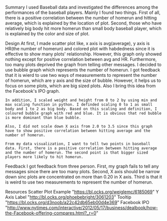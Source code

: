 Summary
    I used Baseball data and investigated the differences among the performances of the baseball players. Mainly I found two things. First of all, there is a positive correlation between the number of homerun and hitting average, which is explained by the location of plot. Second, those who have relatively big body hit more homerun than small body baseball player, which is explained by the color and size of plot.

Design
    At first, I made scatter plot like, x axis is avg(average), y axis is HR(the number of homerun) and colored plot with habdedness since it is effective to show many plots' relationship. However, this graph only showed nothing except for positive correlation between avg and HR. Furthermore, too many plots deprived the graph from telling other messages. I decided to use bubble graph which represents the number of homerun. I got feedback that it is wierd to use two ways of measurements to represent the number of homerun, which are y axis and the size of bubble. However, it helps us to focus on some plots, which are big sized plots. Also I bring this idea from the Facebook's IPO graph. 

    In addition, I scaled weight and height from 0 to 2 by using min and max scaling function in python. I definded scaling 0 to 1 as small body and 1 to 2 as big body. Based on this scaling and definition, I coloured bubble graph with red and blue. It is obvious that red bubble is more dominant than blue bubble. 

    Also, I did not scale down X axis from 2.0 to 3.5 since this graph have to show positive correlation between hitting average and the number of homerun. 

    From my data visualization, I want to tell two points in baseball data. First, there is a positive correlation between hitting average and the number of homerun. The second point is that bigger sized players more likely to hit homerun. 

Feedback
    I got feedback from three person. First, my graph fails to tell any messages since there are too many plots. Second, X axis should be narrow down sinc plots are concentrated on more than 0.20 in X axis. Third is that it is weird to use two measurements to represent the number of homerun.

Resources
    Scatter Plot Example "https://bl.ocks.org/weiglemc/6185069"
    Y Axis Label "http://bl.ocks.org/phoebebright/3061203"
    Tooltip "https://bl.ocks.org/d3noob/a22c42db65eb00d4e369"
    Facebook IPO "http://www.nytimes.com/interactive/2012/05/17/business/dealbook/how-the-Facebook-offering-compares.html?_r=0"

